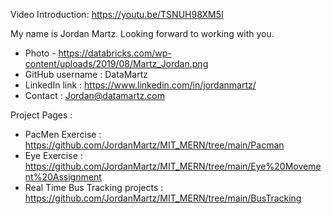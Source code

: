 Video Introduction: https://youtu.be/TSNUH98XM5I

My name is Jordan Martz.  Looking forward to working with you.

* Photo - https://databricks.com/wp-content/uploads/2019/08/Martz_Jordan.png
* GitHub username : DataMartz
* LinkedIn link :  https://www.linkedin.com/in/jordanmartz/
* Contact : Jordan@datamartz.com

Project Pages : 
- PacMen Exercise : https://github.com/JordanMartz/MIT_MERN/tree/main/Pacman
- Eye Exercise : https://github.com/JordanMartz/MIT_MERN/tree/main/Eye%20Movement%20Assignment
- Real Time Bus Tracking projects : https://github.com/JordanMartz/MIT_MERN/tree/main/BusTracking
